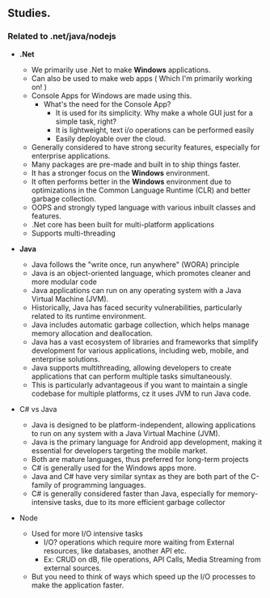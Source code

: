 ## Studies.

### Related to .net/java/nodejs 

  - **.Net**
      - We primarily use .Net to make **Windows** applications.
      - Can also be used to make web apps ( Which I'm primarily working on! )
      - Console Apps for Windows are made using this.
          - What's the need for the Console App?
              - It is used for its simplicity. Why make a whole GUI just for a simple task, right?
              - It is lightweight, text i/o operations can be performed easily
              - Easily deployable over the cloud.
      - Generally considered to have strong security features, especially for enterprise applications.
      - Many packages are pre-made and built in to ship things faster.
      - It has a stronger focus on the **Windows** environment.
      - It often performs better in the **Windows** environment due to optimizations in the Common Language Runtime (CLR) and better garbage collection.
      - OOPS and strongly typed language with various inbuilt classes and features.
      - .Net core has been built for multi-platform applications
      - Supports multi-threading
              

  - **Java**
      - Java follows the "write once, run anywhere" (WORA) principle
      - Java is an object-oriented language, which promotes cleaner and more modular code
      - Java applications can run on any operating system with a Java Virtual Machine (JVM).
      - Historically, Java has faced security vulnerabilities, particularly related to its runtime environment.
      - Java includes automatic garbage collection, which helps manage memory allocation and deallocation.
      - Java has a vast ecosystem of libraries and frameworks that simplify development for various applications, including web, mobile, and enterprise solutions.
      - Java supports multithreading, allowing developers to create applications that can perform multiple tasks simultaneously.
      - This is particularly advantageous if you want to maintain a single codebase for multiple platforms, cz it uses JVM to run Java code.

 - C# vs Java
   - Java is designed to be platform-independent, allowing applications to run on any system with a Java Virtual Machine (JVM).
   - Java is the primary language for Android app development, making it essential for developers targeting the mobile market.
   - Both are mature languages, thus preferred for long-term projects
   - C# is generally used for the Windows apps more.
   - Java and C# have very similar syntax as they are both part of the C-family of programming languages.
   - C# is generally considered faster than Java, especially for memory-intensive tasks, due to its more efficient garbage collector


  - Node
      - Used for more I/O intensive tasks
          - I/O? operations which require more waiting from External resources, like databases, another API etc.
          - Ex: CRUD on dB, file operations, API Calls, Media Streaming from external sources.
      - But you need to think of ways which speed up the I/O processes to make the application faster.
